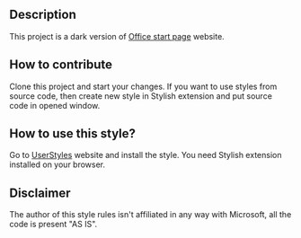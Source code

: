 ## Description

This project is a dark version of [Office start page](https://office.com/) website.

## How to contribute 

Clone this project and start your changes. If you want to use styles from source code, then create new style in Stylish extension and put source code in opened window.

## How to use this style?

Go to [UserStyles](https://userstyles.org/) website and install the style. You need Stylish extension installed on your browser.

## Disclaimer

The author of this style rules isn't affiliated in any way with Microsoft, all the code is present "AS IS".
